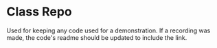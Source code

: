 # Class Repo

Used for keeping any code used for a demonstration. If a recording was made, the code's readme should be updated to include the link.
